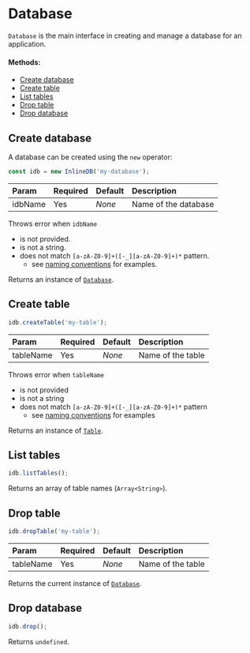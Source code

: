 # Database

`Database` is the main interface in creating and manage a database for an application.

#### Methods:

 - [Create database](#create-database)
 - [Create table](#create-table)
 - [List tables](#list-tables)
 - [Drop table](#drop-table)
 - [Drop database](#drop-database)

## Create database

A database can be created using the `new` operator:

```js
const idb = new InlineDB('my-database');
```

| Param | Required | Default | Description |
|:--|---|---|:--|
| idbName | Yes | _None_ | Name of the database |

Throws error when `idbName`
 - is not provided.
 - is not a string.
 - does not match `[a-zA-Z0-9]+([-_][a-zA-Z0-9]+)*` pattern.
    - see [naming conventions](./naming-conventions.md) for examples.
    
Returns an instance of [`Database`](#).

## Create table

```js
idb.createTable('my-table');
```

| Param | Required | Default | Description |
|:--|---|---|:--|
| tableName | Yes | _None_ | Name of the table |

Throws error when `tableName`
 - is not provided
 - is not a string
 - does not match `[a-zA-Z0-9]+([-_][a-zA-Z0-9]+)*` pattern
    - see [naming conventions](./naming-conventions.md) for examples
    
Returns an instance of [`Table`](./table.md).
    
## List tables

```js
idb.listTables();
```
    
Returns an array of table names (`Array<String>`).

## Drop table

```js
idb.dropTable('my-table');
```
    
| Param | Required | Default | Description |
|:--|---|---|:--|
| tableName | Yes | _None_ | Name of the table |

Returns the current instance of [`Database`](#).

## Drop database

```js
idb.drop();
```

Returns `undefined`.
